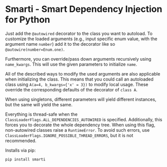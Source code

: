 # Smarti - Smart Dependency Injection for Python

Just add the `@autowired` decorator to the class you want to autoload. To customize the loaded arguments (e.g., input specific enum value, with the argument name `number`) add it to the decorator like so `@autowire(number=Enum.one)`.

Furthermore, you can override/pass down arguments recursively using `name_kwargs`. This will use the given parameters to initialize `name`.

All of the described ways to modify the used arguments are also applicable when initializing the class. This means that you could call an autoloaded class using `A(a=4, b_kwargs={'x' = 3})` to modify local usage. These override the corresponding defaults of the decorator of `class A`.

When using singletons, different parameters will yield different instances, but the same will yield the same.

Everything is thread-safe when the `ClassLoaderFlags.ALL_DEPENDENCIES_AUTOWIRED` is specified. Additionally, this forces you to decorate the whole dependency tree. When using this flag, non-autowired classes raise a `RuntimeError`. To avoid such errors, use `ClassLoaderFlags.IGNORE_POSSIBLE_THREAD_ERRORS`, but it is not recommended. 

Installs via pip:
```
pip install smarti
```
